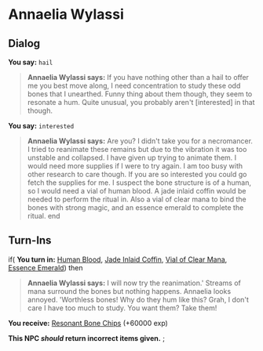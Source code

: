 # Annaelia Wylassi


## Dialog

**You say:** `hail`



>**Annaelia Wylassi says:** If you have nothing other than a hail to offer me you best move along, I need concentration to study these odd bones that I unearthed. Funny thing about them though, they seem to resonate a hum. Quite unusual, you probably aren't [interested] in that though.

**You say:** `interested`



>**Annaelia Wylassi says:** Are you? I didn't take you for a necromancer. I tried to reanimate these remains but due to the vibration it was too unstable and collapsed. I have given up trying to animate them. I would need more supplies if I were to try again. I am too busy with other research to care though. If you are so interested you could go fetch the supplies for me. I suspect the bone structure is of a human, so I would need a vial of human blood. A jade inlaid coffin would be needed to perform the ritual in. Also a vial of clear mana to bind the bones with strong magic, and an essence emerald to complete the ritual.
end

## Turn-Ins




if( **You turn in:** [Human Blood](/item/22514), [Jade Inlaid Coffin](/item/17355), [Vial of Clear Mana](/item/10252), [Essence Emerald](/item/9963)) then


>**Annaelia Wylassi says:** I will now try the reanimation.' Streams of mana surround the bones but nothing happens. Annaelia looks annoyed. 'Worthless bones! Why do they hum like this? Grah, I don't care I have too much to study. You want them? Take them!


 **You receive:**  [Resonant Bone Chips](/item/7984) (+60000 exp)

**This NPC *should* return incorrect items given.**
;
